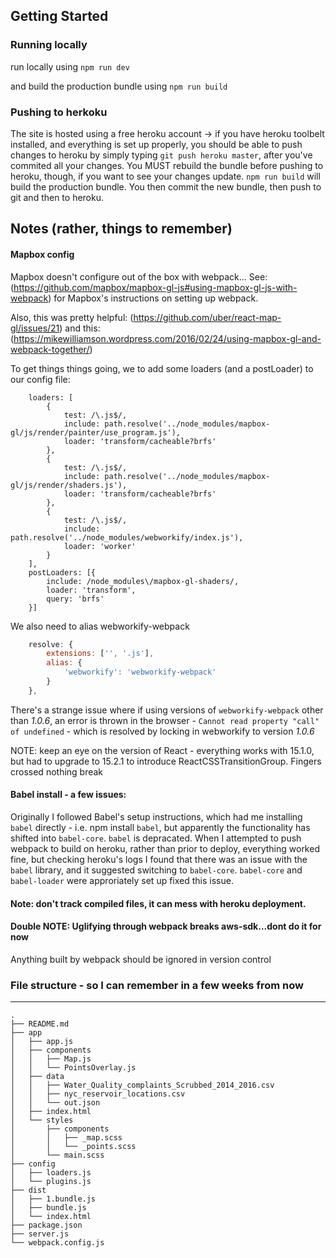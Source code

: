 ## Getting Started ##
### Running locally ###
run locally using
`npm run dev`

and build the production bundle using
`npm run build`

### Pushing to herkoku ###
The site is hosted using a free heroku account -> if you have heroku toolbelt
installed, and everything is set up properly, you should be able to push
changes to heroku by simply typing `git push heroku master`, after you've
commited all your changes. You MUST rebuild the bundle before pushing to
heroku, though, if you want to see your changes update. `npm run build` will
build the production bundle. You then commit the new bundle, then push to git
and then to heroku.

## Notes (rather, things to remember) ##

#### Mapbox config ####
Mapbox doesn't configure out of the box with webpack... See:
(https://github.com/mapbox/mapbox-gl-js#using-mapbox-gl-js-with-webpack) for
Mapbox's instructions on setting up webpack.

Also, this was pretty helpful: 
(https://github.com/uber/react-map-gl/issues/21)
and this:
(https://mikewilliamson.wordpress.com/2016/02/24/using-mapbox-gl-and-webpack-together/)

To get things things going, we to add some loaders (and a postLoader) to our config file:
```javascipt
    loaders: [
        {
            test: /\.js$/,
            include: path.resolve('../node_modules/mapbox-gl/js/render/painter/use_program.js'),
            loader: 'transform/cacheable?brfs'
        },
        {
            test: /\.js$/,
            include: path.resolve('../node_modules/mapbox-gl/js/render/shaders.js'),
            loader: 'transform/cacheable?brfs'
        },
        {
            test: /\.js$/,
            include: path.resolve('../node_modules/webworkify/index.js'),
            loader: 'worker'
        }
    ],
    postLoaders: [{
        include: /node_modules\/mapbox-gl-shaders/,
        loader: 'transform',
        query: 'brfs'
    }]
```

We also need to alias webworkify-webpack

```javascript
    resolve: {
        extensions: ['', '.js'],
        alias: {
            'webworkify': 'webworkify-webpack'
        }
    },
```

There's a strange issue where if using versions of `webworkify-webpack` other than *1.0.6*, an error is thrown in the browser - `Cannot read property "call" of undefined` - which is resolved by locking in webworkify to version *1.0.6*

NOTE: keep an eye on the version of React - everything works with 15.1.0, but
had to upgrade to 15.2.1 to introduce ReactCSSTransitionGroup. Fingers crossed
nothing break

#### Babel install - a few issues: ####
Originally I followed Babel's setup instructions, which had me installing `babel`
directly - i.e. npm install `babel`, but apparently the functionality has shifted
into `babel-core`. `babel` is depracated.  When I attempted to push webpack to build on heroku, rather
than prior to deploy, everything worked fine, but checking heroku's logs
I found that there was an issue with the `babel` library, and it suggested
switching to `babel-core`.  `babel-core` and `babel-loader` were approriately set up
fixed this issue.

#### Note: don't track compiled files, it can mess with heroku deployment. ####
#### Double NOTE: Uglifying through webpack breaks aws-sdk...dont do it for now ####
Anything built by webpack should be ignored in version control

### File structure - so I can remember in a few weeks from now ###
---
```
.
├── README.md
├── app
│   ├── app.js
│   ├── components
│   │   ├── Map.js
│   │   └── PointsOverlay.js
│   ├── data
│   │   ├── Water_Quality_complaints_Scrubbed_2014_2016.csv
│   │   ├── nyc_reservoir_locations.csv
│   │   └── out.json
│   ├── index.html
│   └── styles
│       ├── components
│       │   ├── _map.scss
│       │   └── _points.scss
│       └── main.scss
├── config
│   ├── loaders.js
│   └── plugins.js
├── dist
│   ├── 1.bundle.js
│   ├── bundle.js
│   └── index.html
├── package.json
├── server.js
└── webpack.config.js
```
